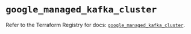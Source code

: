 # `google_managed_kafka_cluster`

Refer to the Terraform Registry for docs: [`google_managed_kafka_cluster`](https://registry.terraform.io/providers/hashicorp/google/6.45.0/docs/resources/managed_kafka_cluster).
